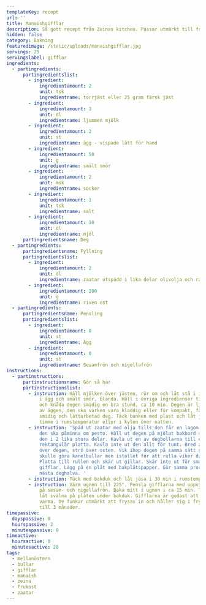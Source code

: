 ```yaml
---
templateKey: recept
url: ''
title: Manaishgifflar
description: Så gott recept från Zeinas kitchen. Passar utmärkt till frukost.
hidden: false
category: Bakning
featuredimage: /static/uploads/manaishgifflar.jpg
servings: 25
servingslabel: gifflar
ingredients:
  - partingredients:
      partingredientslist:
        - ingredient:
            ingredientamount: 2
            unit: tsk
            ingredientname: torrjäst eller 25 gram färsk jäst
        - ingredient:
            ingredientamount: 3
            unit: dl
            ingredientname: ljummen mjölk
        - ingredient:
            ingredientamount: 2
            unit: st
            ingredientname: ägg - vispade lätt för hand
        - ingredient:
            ingredientamount: 50
            unit: g
            ingredientname: smält smör
        - ingredient:
            ingredientamount: 2
            unit: msk
            ingredientname: socker
        - ingredient:
            ingredientamount: 1
            unit: tsk
            ingredientname: salt
        - ingredient:
            ingredientamount: 10
            unit: dl
            ingredientname: mjöl
      partingredientsname: Deg
  - partingredients:
      partingredientsname: Fyllning
      partingredientslist:
        - ingredient:
            ingredientamount: 2
            unit: dl
            ingredientname: zaatar utspädd i lika delar olivolja och rapsolja
        - ingredient:
            ingredientamount: 200
            unit: g
            ingredientname: riven ost
  - partingredients:
      partingredientsname: Pensling
      partingredientslist:
        - ingredient:
            ingredientamount: 0
            unit: st
            ingredientname: Ägg
        - ingredient:
            ingredientamount: 0
            unit: st
            ingredientname: Sesamfrön och nigellafrön
instructions:
  - partinstructions:
      partinstructionsname: Gör så här
      partinstructionslist:
        - instruction: Häll mjölken över jästen, rör om och låt stå i 10 min. Blanda sedan
            i ägg och smält smör, blanda. Häll i övriga ingredienser till degen
            och knåda degen smidig en bra stund, ca 10 min. Degen är lite styv
            av äggen, den ska varken vara kladdig eller för kompakt, få till en
            smidig och lättarbetad deg. Täck bunken med plast och låt jäsa 1,5
            timme i rumstemperatur eller i kylen över natten.
        - instruction: 'Späd ut zaatar med olja tills den får en lagom rinnig konsistens,
            den ska påminna om pesto. Häll ut degen på mjölat bakbord och dela
            den i 2 lika stora delar. Kavla ut en av degbollarna till en
            rektangulär platta. Kavla inte ut den allt för tunt. Bred zaatar
            över degen, strö över osten. Vik ihop degen på samma sätt som om du
            skulle göra kanelbullar men istället för att rulla viker du degen.
            Platta till rullen och skär ut gillar. Skär inte ut för smala
            gifflar. Lägg på en plåt med bakplåtspapper. Gör samma procedur med
            nästa deghalva. '
        - instruction: Täck med bakduk och låt jäsa i 30 min i rumstemperatur.
        - instruction: Värm ugnen till 225°. Pensla gifflarna med uppvispat ägg och strö
            på sesam- och nigellafrön. Baka mitt i ugnen i ca 15 min. Ta ut och
            låt svalna på plåten under bakduk. Gifflarna är godast att servera
            varma. De funkar utmärkt att frysas in och håller sig i frysen upp
            till 3 månader.
timepassive:
  dayspassive: 0
  hourspassive: 2
  minutespassive: 0
timeactive:
  hoursactive: 0
  minutesactive: 20
tags:
  - mellanöstern
  - bullar
  - gifflar
  - manaish
  - zeina
  - frukost
  - zaatar
---
```

